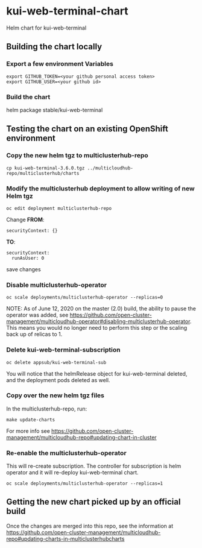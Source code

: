 # kui-web-terminal-chart
Helm chart for kui-web-terminal

## Building the chart locally
### Export a few environment Variables
```
export GITHUB_TOKEN=<your github personal access token>
export GITHUB_USER=<your github id>
```

### Build the chart
helm package stable/kui-web-terminal

## Testing the chart on an existing OpenShift environment
### Copy the new helm tgz to multiclusterhub-repo
```
cp kui-web-terminal-3.6.0.tgz ../multicloudhub-repo/multiclusterhub/charts
```

### Modify the multiclusterhub deployment to allow writing of new Helm tgz
```
oc edit deployment multiclusterhub-repo
```

Change **FROM**:
```
securityContext: {}
```

**TO**:
```
securityContext:
  runAsUser: 0
```
save changes


### Disable multiclusterhub-operator
```
oc scale deployments/multiclusterhub-operator --replicas=0
```
NOTE: As of June 12, 2020 on the master (2.0) build, the ability to pause the operator was added, see https://github.com/open-cluster-management/multicloudhub-operator#disabling-multiclusterhub-operator.  This means you would no longer need to perform this step or the scaling back up of relicas to 1.

### Delete kui-web-terminal-subscription
```
oc delete appsub/kui-web-terminal-sub
```
You will notice that the helmRelease object for kui-web-terminal deleted, and the deployment pods deleted as well.

### Copy over the new helm tgz files
In the multiclusterhub-repo, run:
```
make update-charts
```
For more info see https://github.com/open-cluster-management/multicloudhub-repo#updating-chart-in-cluster

### Re-enable the multiclusterhub-operator
This will re-create subscription. The controller for subscription is helm operator and it will re-deploy kui-web-terminal chart.
```
oc scale deployments/multiclusterhub-operator --replicas=1
```


## Getting the new chart picked up by an official build
Once the changes are merged into this repo, see the information at https://github.com/open-cluster-management/multicloudhub-repo#updating-charts-in-multiclusterhubcharts
